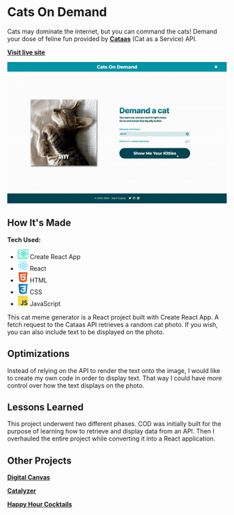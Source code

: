 # Cats On Demand
Cats may dominate the internet, but you can command the cats! Demand your dose of feline fun provided by **[Cataas](https://cataas.com)** (Cat as a Service) API.

**[Visit live site](https://acopperlily.github.io/cats-on-demand)**

<img src="./public/CODDemo.gif" alt="GIF of Cats On Demand website" />


## How It's Made

**Tech Used:** 
- <img src="./src/icons/cra.svg" width="24" /> Create React App
- <img src="./src/icons/react.svg" width="24" /> React
- <img src="./src/icons/html.svg" width="24" /> HTML
- <img src="./src/icons/css.svg" width="24" /> CSS
- <img src="./src/icons/javascript.svg" width="24" /> JavaScript

This cat meme generator is a React project built with Create React App. A fetch request to the Cataas API retrieves a random cat photo. If you wish, you can also include text to be displayed on the photo.

## Optimizations

Instead of relying on the API to render the text onto the image, I would like to create my own code in order to display text. That way I could have more control over how the text displays on the photo.

## Lessons Learned

This project underwent two different phases. COD was initially built for the purpose of learning how to retrieve and display data from an API. Then I overhauled the entire project while converting it into a React application.

## Other Projects

**[Digital Canvas](https://acopperlily.github.io/digital-canvas)**

**[Catalyzer](https://catalyzer.netlify.app)**

**[Happy Hour Cocktails](https://acopperlily.github.io/happy-hour-cocktails)**
